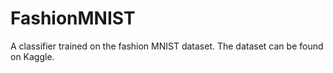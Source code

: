 # FashionMNIST
A classifier trained on the fashion MNIST dataset. The dataset can be found on Kaggle. 

